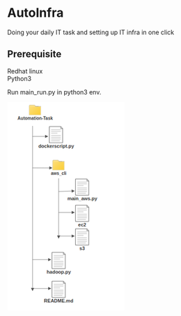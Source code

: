 # AutoInfra

Doing your daily IT task and setting up IT infra in one click

## Prerequisite

Redhat linux<br />
Python3 

Run main_run.py in python3 env.

![alt text](Automation.png)


